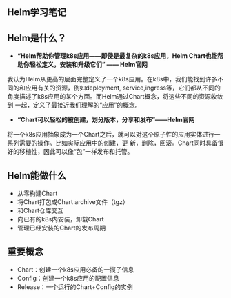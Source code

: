 Helm学习笔记
---

Helm是什么？
---
- **“Helm帮助你管理k8s应用——即使是最复杂的k8s应用，Helm Chart也能帮助你轻松定义，安装和升级它们”
—— Helm官网**

我认为Helm从更高的层面完整定义了一个k8s应用。在k8s中，我们能找到许多不同的和应用有关的资源，例如deployment,
service,ingress等，它们都从不同的角度描述了k8s应用的某个方面。而Helm通过Chart概念，将这些不同的资源收敛到
一起，定义了最接近我们理解的“应用”的概念。

- **“Chart可以轻松的被创建，划分版本，分享和发布”——Helm官网**

将一个k8s应用抽象成为一个Chart之后，就可以对这个原子性的应用实体进行一系列需要的操作。比如实际应用中的创建，更
新，删除，回滚。Chart同时具备很好的移植性，因此可以像“包”一样发布和托管。

Helm能做什么
---
- 从零构建Chart
- 将Chart打包成Chart archive文件（tgz）
- 和Chart仓库交互
- 向已有的k8s内安装，卸载Chart
- 管理已经安装的Chart的发布周期

重要概念
---
- Chart：创建一个k8s应用必备的一揽子信息
- Config：创建一个k8s应用的配置信息
- Release：一个运行的Chart+Config的实例